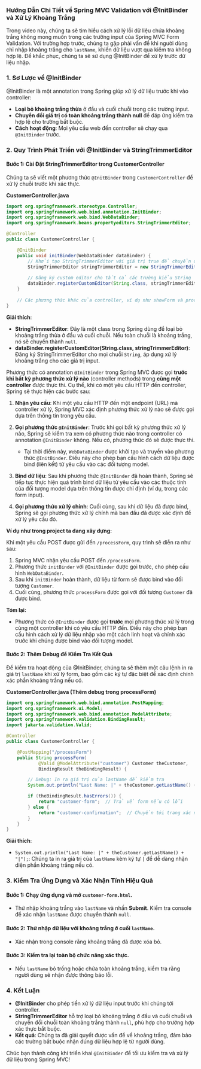 ### Hướng Dẫn Chi Tiết về Spring MVC Validation với @InitBinder và Xử Lý Khoảng Trắng

Trong video này, chúng ta sẽ tìm hiểu cách xử lý lỗi dữ liệu chứa khoảng trắng không mong muốn trong các trường input của Spring MVC Form Validation. Với trường hợp trước, chúng ta gặp phải vấn đề khi người dùng chỉ nhập khoảng trắng cho `lastName`, khiến dữ liệu vượt qua kiểm tra không hợp lệ. Để khắc phục, chúng ta sẽ sử dụng @InitBinder để xử lý trước dữ liệu nhập.

### 1. Sơ Lược về @InitBinder

@InitBinder là một annotation trong Spring giúp xử lý dữ liệu trước khi vào controller:
- **Loại bỏ khoảng trắng thừa** ở đầu và cuối chuỗi trong các trường input.
- **Chuyển đổi giá trị có toàn khoảng trắng thành null** để đáp ứng kiểm tra hợp lệ cho trường bắt buộc.
- **Cách hoạt động**: Mọi yêu cầu web đến controller sẽ chạy qua `@InitBinder` trước.

### 2. Quy Trình Phát Triển với @InitBinder và StringTrimmerEditor

#### **Bước 1: Cài Đặt StringTrimmerEditor trong CustomerController**

Chúng ta sẽ viết một phương thức `@InitBinder` trong `CustomerController` để xử lý chuỗi trước khi xác thực.

**CustomerController.java**
```java
import org.springframework.stereotype.Controller;
import org.springframework.web.bind.annotation.InitBinder;
import org.springframework.web.bind.WebDataBinder;
import org.springframework.beans.propertyeditors.StringTrimmerEditor;

@Controller
public class CustomerController {

    @InitBinder
    public void initBinder(WebDataBinder dataBinder) {
        // Khởi tạo StringTrimmerEditor với giá trị true để chuyển đổi chuỗi toàn khoảng trắng thành null
        StringTrimmerEditor stringTrimmerEditor = new StringTrimmerEditor(true);
        
        // Đăng ký custom editor cho tất cả các trường kiểu String
        dataBinder.registerCustomEditor(String.class, stringTrimmerEditor);
    }
    
    // Các phương thức khác của controller, ví dụ như showForm và processForm...
}
```

**Giải thích**:
- **StringTrimmerEditor**: Đây là một class trong Spring dùng để loại bỏ khoảng trắng thừa ở đầu và cuối chuỗi. Nếu toàn chuỗi là khoảng trắng, nó sẽ chuyển thành `null`.
- **dataBinder.registerCustomEditor(String.class, stringTrimmerEditor)**: Đăng ký StringTrimmerEditor cho mọi chuỗi `String`, áp dụng xử lý khoảng trắng cho các giá trị input.

Phương thức có annotation `@InitBinder` trong Spring MVC được gọi **trước khi bất kỳ phương thức xử lý nào** (controller methods) trong **cùng một controller** được thực thi. Cụ thể, khi có một yêu cầu HTTP đến controller, Spring sẽ thực hiện các bước sau:

1. **Nhận yêu cầu**: Khi một yêu cầu HTTP đến một endpoint (URL) mà controller xử lý, Spring MVC xác định phương thức xử lý nào sẽ được gọi dựa trên thông tin trong yêu cầu.

2. **Gọi phương thức `@InitBinder`**: Trước khi gọi bất kỳ phương thức xử lý nào, Spring sẽ kiểm tra xem có phương thức nào trong controller có annotation `@InitBinder` không. Nếu có, phương thức đó sẽ được thực thi.
   - Tại thời điểm này, `WebDataBinder` được khởi tạo và truyền vào phương thức `@InitBinder`. Điều này cho phép bạn cấu hình cách dữ liệu được bind (liên kết) từ yêu cầu vào các đối tượng model.

3. **Bind dữ liệu**: Sau khi phương thức `@InitBinder` đã hoàn thành, Spring sẽ tiếp tục thực hiện quá trình bind dữ liệu từ yêu cầu vào các thuộc tính của đối tượng model dựa trên thông tin được chỉ định (ví dụ, trong các form input).

4. **Gọi phương thức xử lý chính**: Cuối cùng, sau khi dữ liệu đã được bind, Spring sẽ gọi phương thức xử lý chính mà ban đầu đã được xác định để xử lý yêu cầu đó.

**Ví dụ như trong project ta đang xây dựng:**

Khi một yêu cầu POST được gửi đến `/processForm`, quy trình sẽ diễn ra như sau:

1. Spring MVC nhận yêu cầu POST đến `/processForm`.
2. Phương thức `initBinder` với `@InitBinder` được gọi trước, cho phép cấu hình `WebDataBinder`.
3. Sau khi `initBinder` hoàn thành, dữ liệu từ form sẽ được bind vào đối tượng `Customer`.
4. Cuối cùng, phương thức `processForm` được gọi với đối tượng `Customer` đã được bind.

**Tóm lại:**

- Phương thức có `@InitBinder` được gọi **trước** mọi phương thức xử lý trong cùng một controller khi có yêu cầu HTTP đến. Điều này cho phép bạn cấu hình cách xử lý dữ liệu nhập vào một cách linh hoạt và chính xác trước khi chúng được bind vào đối tượng model.

#### **Bước 2: Thêm Debug để Kiểm Tra Kết Quả**

Để kiểm tra hoạt động của @InitBinder, chúng ta sẽ thêm một câu lệnh in ra giá trị `lastName` khi xử lý form, bao gồm các ký tự đặc biệt để xác định chính xác phần khoảng trắng nếu có.

**CustomerController.java (Thêm debug trong processForm)**
```java
import org.springframework.web.bind.annotation.PostMapping;
import org.springframework.ui.Model;
import org.springframework.web.bind.annotation.ModelAttribute;
import org.springframework.validation.BindingResult;
import jakarta.validation.Valid;

@Controller
public class CustomerController {

    @PostMapping("/processForm")
    public String processForm(
            @Valid @ModelAttribute("customer") Customer theCustomer,
            BindingResult theBindingResult) {

        // Debug: In ra giá trị của lastName để kiểm tra
        System.out.println("Last Name: |" + theCustomer.getLastName() + "|");

        if (theBindingResult.hasErrors()) {
            return "customer-form";  // Trả về form nếu có lỗi
        } else {
            return "customer-confirmation";  // Chuyển tới trang xác nhận nếu không có lỗi
        }
    }
}
```

**Giải thích**:
- `System.out.println("Last Name: |" + theCustomer.getLastName() + "|");`: Chúng ta in ra giá trị của `lastName` kèm ký tự `|` để dễ dàng nhận diện phần khoảng trắng nếu có.

### 3. Kiểm Tra Ứng Dụng và Xác Nhận Tính Hiệu Quả

#### **Bước 1**: Chạy ứng dụng và mở `customer-form.html`.
- Thử nhập khoảng trắng vào `lastName` và nhấn **Submit**. Kiểm tra console để xác nhận `lastName` được chuyển thành `null`.

#### **Bước 2**: Thử nhập dữ liệu với khoảng trắng ở cuối `lastName`.
- Xác nhận trong console rằng khoảng trắng đã được xóa bỏ.

#### **Bước 3**: Kiểm tra lại toàn bộ chức năng xác thực.
- Nếu `lastName` bỏ trống hoặc chứa toàn khoảng trắng, kiểm tra rằng người dùng sẽ nhận được thông báo lỗi.

### 4. Kết Luận

- **@InitBinder** cho phép tiền xử lý dữ liệu input trước khi chúng tới controller.
- **StringTrimmerEditor** hỗ trợ loại bỏ khoảng trắng ở đầu và cuối chuỗi và chuyển đổi chuỗi toàn khoảng trắng thành `null`, phù hợp cho trường hợp xác thực bắt buộc.
- **Kết quả**: Chúng ta đã giải quyết được vấn đề về khoảng trắng, đảm bảo các trường bắt buộc nhận đúng dữ liệu hợp lệ từ người dùng.

Chúc bạn thành công khi triển khai `@InitBinder` để tối ưu kiểm tra và xử lý dữ liệu trong Spring MVC!
